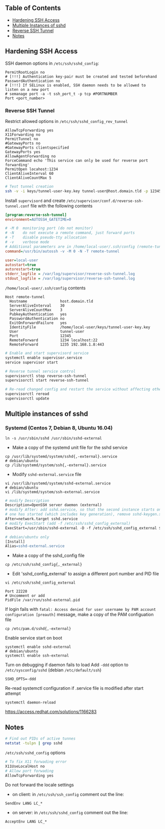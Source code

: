 ## Table of Contents
* [Hardening SSH Access](#hardening-ssh-access)
* [Multiple Instances of sshd](#multiple-instances-of-sshd)
* [Reverse SSH Tunnel](#reverse-ssh-tunnel)
* [Notes](#notes)

## Hardening SSH Access
SSH daemon options in `/etc/ssh/sshd_config`:
```
PermitRootLogin no
# [!!!] Authentication key-pair must be created and tested beforehand
PasswordAuthentication no
# [!!!] If SELinux is enabled, SSH daemon needs to be allowed to listen on a new port
# semanage port -a -t ssh_port_t -p tcp #PORTNUMBER
Port <port_number>
```

### Reverse SSH Tunnel

Restrict allowed options in `/etc/ssh/sshd_config_rev_tunnel`
```
AllowTcpForwarding yes
X11Forwarding no
PermitTunnel no
#GatewayPorts no
#GatewayPorts clientspecified
GatewayPorts yes
AllowAgentForwarding no
ForceCommand echo 'This service can only be used for reverse port forwarding'
PermitOpen locahost:1234
ClientAliveInterval 60
ClientAliveCountMax 5
```
```bash
# Test tunnel creation
ssh -v -i keys/tunnel-user-key.key tunnel-user@host.domain.tld -p 12345 -N -R 1234:localhost:22
```

Install `supervisord` and create `/etc/supervisor/conf.d/reverse-ssh-tunnel.conf` file with the following contents
```ini
[program:reverse-ssh-tunnel]
environment=AUTOSSH_GATETIME=0

# -M 0  monitoring port (do not monitor)
# -N    do not execute a remote command, just forward ports
# -T    disable pseudo-tty allocation
# -v    verbose mode
# Additional parameters are in /home/local-user/.ssh/config (remote-tunnel)
command=/usr/bin/autossh -v -M 0 -N -T remote-tunnel

user=local-user
autostart=true
autorestart=true
stderr_logfile = /var/log/supervisor/reverse-ssh-tunnel.log
stdout_logfile = /var/log/supervisor/reverse-ssh-tunnel.log
```

`/home/local-user/.ssh/config` contents
```
Host remote-tunnel
  Hostname               host.domain.tld
  ServerAliveInterval    30
  ServerAliveCountMax    3
  PubkeyAuthentication   yes
  PasswordAuthentication no
  ExitOnForwardFailure   yes
  IdentityFile           /home/local-user/keys/tunnel-user-key.key
  User                   tunnel-user
  Port                   12345
  RemoteForward          1234 localhost:22
  RemoteForward          1235 192.168.1.8:443
```
```bash
# Enable and start supervisord service
systemctl enable supervisor.service
service supervisor start

# Reverse tunnel service control
supervisorctl stop reverse-ssh-tunnel
supervisorctl start reverse-ssh-tunnel

# Re-read changed config and restart the service without affecting other services
supervisorctl reread
supervisorctl update
```


## Multiple instances of sshd

### Systemd (Centos 7, Debian 8, Ubuntu 16.04)

```
ln -s /usr/sbin/sshd /usr/sbin/sshd-external
```

* Make a copy of the systemd unit file for the sshd service
```shell
cp /usr/lib/systemd/system/sshd{,-external}.service
# debian/ubuntu
cp /lib/systemd/system/ssh{,-external}.service
```

* Modify `sshd-external.service` file
```shell
vi /usr/lib/systemd/system/sshd-external.service
# debian/ubuntu
vi /lib/systemd/system/ssh-external.service
```
```apache
# modify Description
Description=OpenSSH server daemon (external)
# modify After: add sshd.service, so that the second instance starts only after the first
# one has started (which includes key generation), remove sshd-keygen.service
After=network.target sshd.service
# modify ExecStart (add -f /etc/ssh/sshd_config_external)
ExecStart=/usr/sbin/sshd-external -D -f /etc/ssh/sshd_config_external $SSHD_OPTS

# debian/ubuntu only
[Install]
Alias=sshd-external.service
```

* Make a copy of the sshd_config file 
```
cp /etc/ssh/sshd_config{,_external}
```

* Edit 'sshd_config_external' to assign a different port number and PID file
```
vi /etc/ssh/sshd_config_external
```
```
Port 22220
# Uncomment or add
PidFile /var/run/sshd-external.pid
```

If login fails with `fatal: Access denied for user username by PAM account configuration [preauth]` message, make a copy of the PAM configuation file
```
cp /etc/pam.d/sshd{,-external}
```

Enable service start on boot
```shell
systemctl enable sshd-external
# debian/ubuntu
systemctl enable ssh-external
```

Turn on debugging if daemon fails to load
Add `-ddd` option to `/etc/sysconfig/sshd` (debian `/etc/default/ssh`)
```
SSHD_OPTS=-ddd
```

Re-read systemctl configuration if .service file is modified after start attempt
```
systemctl daemon-reload
```

https://access.redhat.com/solutions/1166283

## Notes
``` bash
# Find out PIDs of active tunnes
netstat -tulpn | grep sshd
```
`/etc/ssh/sshd_config` options
```apache
# To fix X11 forwading error
X11UseLocalHost no
# Allow port forwading
AllowTcpForwarding yes
```
Do not forward the locale settings
* on client: in `/etc/ssh/ssh_config` comment out the line:
```
SendEnv LANG LC_*
```
* on server: in `/etc/ssh/sshd_config` comment out the line:
```
AcceptEnv LANG LC_*
```
